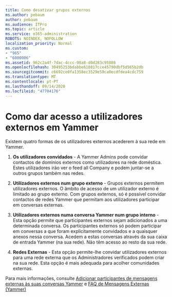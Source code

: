 ```yaml
---
title: Como desativar grupos externos
ms.author: pebaum
author: pebaum
ms.audience: ITPro
ms.topic: article
ms.service: o365-administration
ROBOTS: NOINDEX, NOFOLLOW
localization_priority: Normal
ms.custom:
- "965"
- "6000006"
ms.assetid: 962c2a4f-7dac-4ccc-98a8-d0d283c95808
ms.openlocfilehash: 30495253bdabbe618817cce45790dbf5d565b2db
ms.sourcegitcommit: c6692ce0fa1358ec3529e59ca0ecdfdea4cdc759
ms.translationtype: MT
ms.contentlocale: pt-PT
ms.lasthandoff: 09/14/2020
ms.locfileid: "47704176"
---
```

# <a name="how-to-give-access-to-external-users-in-yammer"></a>Como dar acesso a utilizadores externos em Yammer

Existem quatro formas de os utilizadores externos acederem à sua rede em Yammer.
  
1. **Os utilizadores convidados** - A Yammer Admins pode convidar contactos de domínios externos como utilizadores na rede doméstica. Estes utilizadores irão ver o feed all Company e podem juntar-se a outros grupos também nas redes.

2. **Utilizadores externos num grupo externo** - Grupos externos permitem utilizadores externos. O âmbito de acesso de um utilizador externo é limitado ao grupo externo. Com grupos externos, só é possível convidar contactos de redes Yammer que permitam aos utilizadores participar em conversas externas.

3. **Utilizadores externos numa conversa Yammer num grupo interno** - Esta opção permite que participantes externos sejam adicionados a uma determinada conversa. Os participantes externos só podem participar em conversas a que foram explicitamente convidados e a quaisquer anexos nessa conversa. Acedem a estas conversas através da sua caixa de entrada Yammer (na sua rede). Não têm acesso ao resto da sua rede.

4. **Redes Externas** - Esta opção permite-lhe convidar utilizadores externos para uma rede externa que os Administradores verificados podem criar na sua rede. Esta opção é mais adequada para acolher comunidades externas.

Para mais informações, consulte [Adicionar participantes de mensagens externas às suas conversas Yammer](https://docs.microsoft.com/yammer/work-with-external-users/add-external-participants) e [FAQ de Mensagens Externas (Yammer)](https://docs.microsoft.com/yammer/work-with-external-users/external-messaging-faq)
  